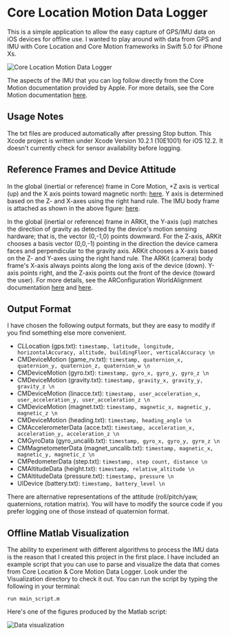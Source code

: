 # Core Location Motion Data Logger #

This is a simple application to allow the easy capture of GPS/IMU data on iOS devices for offline use.
I wanted to play around with data from GPS and IMU with Core Location and Core Motion frameworks in Swift 5.0 for iPhone Xs.

![Core Location Motion Data Logger](https://github.com/PyojinKim/CoreLocationMotion-Data-Logger/blob/master/screenshot.png)

The aspects of the IMU that you can log follow directly from the Core Motion documentation provided by Apple.
For more details, see the Core Motion documentation [here](https://developer.apple.com/documentation/coremotion).


## Usage Notes ##

The txt files are produced automatically after pressing Stop button.
This Xcode project is written under Xcode Version 10.2.1 (10E1001) for iOS 12.2.
It doesn't currently check for sensor availability before logging.


## Reference Frames and Device Attitude ##

In the global (inertial or reference) frame in Core Motion, +Z axis is vertical (up) and the X axis points toward magnetic north: [here](https://developer.apple.com/documentation/coremotion/getting_processed_device-motion_data/understanding_reference_frames_and_device_attitude).
Y axis is determined based on the Z- and X-axes using the right hand rule.
The IMU body frame is attached as shown in the above figure: [here](https://developer.apple.com/documentation/coremotion/getting_raw_gyroscope_events).


In the global (inertial or reference) frame in ARKit, the Y-axis (up) matches the direction of gravity as detected by the device's motion sensing hardware; that is, the vector (0,-1,0) points downward.
For the Z-axis, ARKit chooses a basis vector (0,0,-1) pointing in the direction the device camera faces and perpendicular to the gravity axis.
ARKit chooses a X-axis based on the Z- and Y-axes using the right hand rule.
The ARKit (camera) body frame's X-axis always points along the long axis of the device (down).
Y-axis points right, and the Z-axis points out the front of the device (toward the user).
For more details, see the ARConfiguration WorldAlignment documentation [here](https://developer.apple.com/documentation/arkit/arconfiguration/worldalignment/gravity) and [here](https://developer.apple.com/documentation/arkit/arconfiguration/worldalignment/camera).


## Output Format ##

I have chosen the following output formats, but they are easy to modify if you find something else more convenient.

* CLLocation (gps.txt): `timestamp, latitude, longitude, horizontalAccuracy, altitude, buildingFloor, verticalAccuracy \n`
* CMDeviceMotion (game_rv.txt): `timestamp, quaternion_x, quaternion_y, quaternion_z, quaternion_w \n`
* CMDeviceMotion (gyro.txt): `timestamp, gyro_x, gyro_y, gyro_z \n`
* CMDeviceMotion (gravity.txt): `timestamp, gravity_x, gravity_y, gravity_z \n`
* CMDeviceMotion (linacce.txt): `timestamp, user_acceleration_x, user_acceleration_y, user_acceleration_z \n`
* CMDeviceMotion (magnet.txt): `timestamp, magnetic_x, magnetic_y, magnetic_z \n`
* CMDeviceMotion (heading.txt): `timestamp, heading_angle \n`
* CMAccelerometerData (acce.txt): `timestamp, acceleration_x, acceleration_y, acceleration_z \n`
* CMGyroData (gyro_uncalib.txt): `timestamp, gyro_x, gyro_y, gyro_z \n`
* CMMagnetometerData (magnet_uncalib.txt): `timestamp, magnetic_x, magnetic_y, magnetic_z \n`
* CMPedometerData (step.txt): `timestamp, step count, distance \n`
* CMAltitudeData (height.txt): `timestamp, relative_altitude \n`
* CMAltitudeData (pressure.txt): `timestamp, pressure \n`
* UIDevice (battery.txt): `timestamp, battery_level \n`

There are alternative representations of the attitude (roll/pitch/yaw, quaternions, rotation matrix).
You will have to modify the source code if you prefer logging one of those instead of quaternion format.


## Offline Matlab Visualization ##

The ability to experiment with different algorithms to process the IMU data is the reason that I created this project in the first place.
I have included an example script that you can use to parse and visualize the data that comes from Core Location & Core Motion Data Logger.
Look under the Visualization directory to check it out.
You can run the script by typing the following in your terminal:

    run main_script.m

Here's one of the figures produced by the Matlab script:

![Data visualization](https://github.com/PyojinKim/CoreLocationMotion-Data-Logger/blob/master/data_visualization.png)
